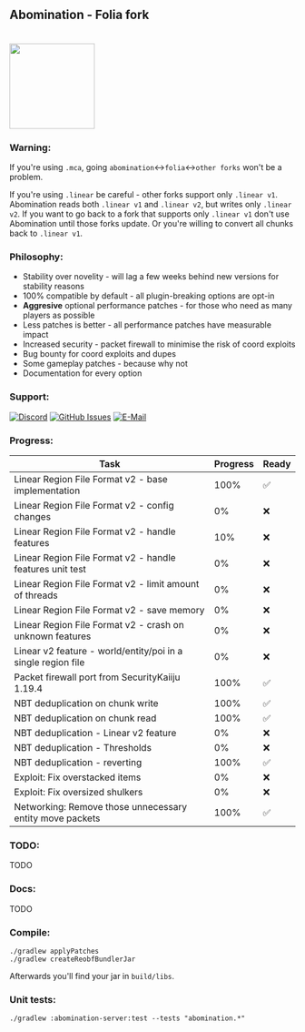 ## Abomination - Folia fork

<img src="https://raw.githubusercontent.com/xymb-endcrystalme/Abomination/dev/logo.webp" width="150px" height="150px" style="margin-top: 20px;"/>


### Warning:

If you're using `.mca`, going `abomination`<->`folia`<->`other forks` won't be a problem.

If you're using `.linear` be careful - other forks support only `.linear v1`.
Abomination reads both `.linear v1` and `.linear v2`, but writes only `.linear v2`.
If you want to go back to a fork that supports only `.linear v1` don't use Abomination until those forks update. Or you're willing to convert all chunks back to `.linear v1`.

### Philosophy:

- Stability over novelity - will lag a few weeks behind new versions for stability reasons
- 100% compatible by default - all plugin-breaking options are opt-in
- **Aggresive** optional performance patches - for those who need as many players as possible
- Less patches is better - all performance patches have measurable impact
- Increased security - packet firewall to minimise the risk of coord exploits
- Bug bounty for coord exploits and dupes
- Some gameplay patches - because why not
- Documentation for every option

### Support:<br/>
[![Discord](<https://img.shields.io/badge/Abomination-Discord-blue>)](https://discord.gg/qwcq5WJka3) [![GitHub Issues](<https://img.shields.io/badge/GitHub-Issues-blue>)](https://github.com/xymb-endcrystalme/Abomination/issues) [![E-Mail](<https://img.shields.io/badge/Email-blue>)](mailto:xymb@endcrystal.me)

### Progress:

| Task           | Progress | Ready |
|----------------|---------------|---------------|
| Linear Region File Format v2 - base implementation | 100% | ✅
| Linear Region File Format v2 - config changes | 0% | ❌
| Linear Region File Format v2 - handle features | 10% | ❌
| Linear Region File Format v2 - handle features unit test | 0% | ❌
| Linear Region File Format v2 - limit amount of threads | 0% | ❌
| Linear Region File Format v2 - save memory | 0% | ❌
| Linear Region File Format v2 - crash on unknown features | 0% | ❌
| Linear v2 feature - world/entity/poi in a single region file | 0% | ❌
| Packet firewall port from SecurityKaiiju 1.19.4 | 100% | ✅
| NBT deduplication on chunk write | 100% | ✅
| NBT deduplication on chunk read | 100% | ✅
| NBT deduplication - Linear v2 feature | 0% | ❌
| NBT deduplication - Thresholds | 0% | ❌
| NBT deduplication - reverting | 100% | ✅
| Exploit: Fix overstacked items | 0% | ❌
| Exploit: Fix oversized shulkers | 0% | ❌
| Networking: Remove those unnecessary entity move packets | 100% | ✅


[//]: <> (fixOverstackedItems)
[//]: <> (fixOversizedShulkerBoxes)


### TODO:

TODO

### Docs:

TODO

### Compile:
```
./gradlew applyPatches
./gradlew createReobfBundlerJar
```

Afterwards you'll find your jar in `build/libs`.

### Unit tests:
```
./gradlew :abomination-server:test --tests "abomination.*"
```
